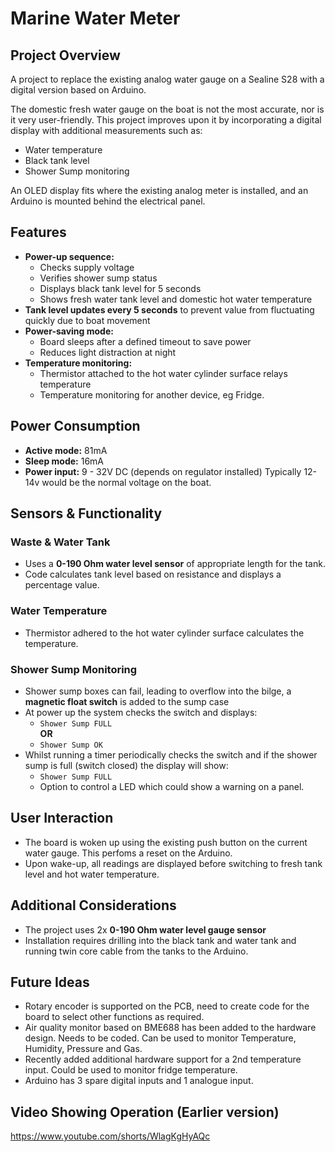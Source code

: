 # Marine Water Meter

## Project Overview
A project to replace the existing analog water gauge on a Sealine S28 with a digital version based on Arduino.

The domestic fresh water gauge on the boat is not the most accurate, nor is it very user-friendly. This project improves upon it by incorporating a digital display with additional measurements such as:
- Water temperature
- Black tank level
- Shower Sump monitoring

An OLED display fits where the existing analog meter is installed, and an Arduino is mounted behind the electrical panel.

## Features
- **Power-up sequence:**
  - Checks supply voltage
  - Verifies shower sump status
  - Displays black tank level for 5 seconds
  - Shows fresh water tank level and domestic hot water temperature
- **Tank level updates every 5 seconds** to prevent value from fluctuating quickly due to boat movement
- **Power-saving mode:**
  - Board sleeps after a defined timeout to save power
  - Reduces light distraction at night
- **Temperature monitoring:**
  - Thermistor attached to the hot water cylinder surface relays temperature
  - Temperature monitoring for another device, eg Fridge.

## Power Consumption
- **Active mode:** 81mA
- **Sleep mode:** 16mA
- **Power input:** 9 - 32V DC (depends on regulator installed) Typically 12-14v would be the normal voltage on the boat.

## Sensors & Functionality
### Waste & Water Tank
- Uses a **0-190 Ohm water level sensor** of appropriate length for the tank.
- Code calculates tank level based on resistance and displays a percentage value.

### Water Temperature
- Thermistor adhered to the hot water cylinder surface calculates the temperature.

### Shower Sump Monitoring
- Shower sump boxes can fail, leading to overflow into the bilge, a **magnetic float switch** is added to the sump case
- At power up the system checks the switch and displays:
  - `Shower Sump FULL`  
**OR**
  - `Shower Sump OK`
- Whilst running a timer periodically checks the switch and if the shower sump is full (switch closed) the display will show:
  - `Shower Sump FULL`
  - Option to control a LED which could show a warning on a panel.

## User Interaction
- The board is woken up using the existing push button on the current water gauge. This perfoms a reset on the Arduino.
- Upon wake-up, all readings are displayed before switching to fresh tank level and hot water temperature.

## Additional Considerations
- The project uses 2x **0-190 Ohm water level gauge sensor**
- Installation requires drilling into the black tank and water tank and running twin core cable from the tanks to the Arduino.

## Future Ideas
- Rotary encoder is supported on the PCB,  need to create code for the board to select other functions as required.
- Air quality monitor based on BME688 has been added to the hardware design. Needs to be coded. Can be used to monitor Temperature, Humidity, Pressure and Gas.
- Recently added additional hardware support for a 2nd temperature input. Could be used to monitor fridge temperature.
- Arduino has 3 spare digital inputs and 1 analogue input.
  

## Video Showing Operation (Earlier version)
  https://www.youtube.com/shorts/WlagKgHyAQc



